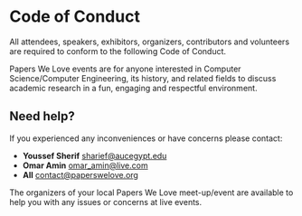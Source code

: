 # Code of Conduct

All attendees, speakers, exhibitors, organizers, contributors and volunteers are required to conform to the following Code of Conduct.

Papers We Love events are for anyone interested in Computer Science/Computer Engineering, its history, and related fields to discuss academic research in a fun, engaging and respectful environment.


Need help?
----------

If you experienced any inconveniences or have concerns please contact:

- **Youssef Sherif** [sharief@aucegypt.edu](mailto:sharief@aucegypt.edu)
- **Omar Amin** [omar_amin@live.com](mailto:omar_amin@live.com)
- **All** [contact@paperswelove.org](mailto:contact@paperswelove.org)

The organizers of your local Papers We Love meet-up/event are available to help you with any issues or concerns at live events.
